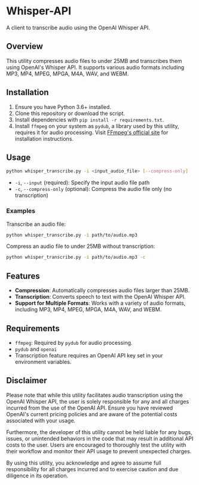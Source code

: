 # Whisper-API
A client to transcribe audio using the OpenAI Whisper API.

## Overview

This utility compresses audio files to under 25MB and transcribes them using OpenAI's Whisper API. It supports various audio formats including MP3, MP4, MPEG, MPGA, M4A, WAV, and WEBM.

## Installation

1. Ensure you have Python 3.6+ installed.
2. Clone this repository or download the script.
3. Install dependencies with `pip install -r requirements.txt`.
4. Install `ffmpeg` on your system as `pydub`, a library used by this utility, requires it for audio processing. Visit [FFmpeg's official site](https://ffmpeg.org/download.html) for installation instructions.

## Usage

```bash
python whisper_transcribe.py -i <input_audio_file> [--compress-only]
```

- `-i`, `--input` (required): Specify the input audio file path
- `-c`, `--compress-only` (optional): Compress the audio file only (no transcription)

### Examples

Transcribe an audio file:

```bash
python whisper_transcribe.py -i path/to/audio.mp3
```

Compress an audio file to under 25MB without transcription:

```bash
python whisper_transcribe.py -i path/to/audio.mp3 -c
```

## Features

- **Compression**: Automatically compresses audio files larger than 25MB.
- **Transcription**: Converts speech to text with the OpenAI Whisper API.
- **Support for Multiple Formats**: Works with a variety of audio formats, including MP3, MP4, MPEG, MPGA, M4A, WAV, and WEBM.

## Requirements

- `ffmpeg`: Required by `pydub` for audio processing.
- `pydub` and `openai`
- Transcription feature requires an OpenAI API key set in your environment variables.

## Disclaimer

Please note that while this utility facilitates audio transcription using the OpenAI Whisper API, the user is solely responsible for any and all charges incurred from the use of the OpenAI API. Ensure you have reviewed OpenAI's current pricing policies and are aware of the potential costs associated with your usage.

Furthermore, the developer of this utility cannot be held liable for any bugs, issues, or unintended behaviors in the code that may result in additional API costs to the user. Users are encouraged to thoroughly test the utility with their workflow and monitor their API usage to prevent unexpected charges.

By using this utility, you acknowledge and agree to assume full responsibility for all charges incurred and to exercise caution and due diligence in its operation.
